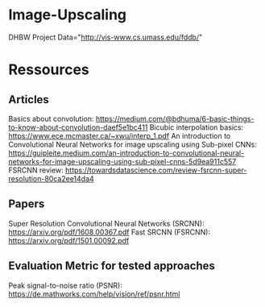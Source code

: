 # Image-Upscaling
DHBW Project
Data="http://vis-www.cs.umass.edu/fddb/"


# Ressources

## Articles
Basics about convolution: https://medium.com/@bdhuma/6-basic-things-to-know-about-convolution-daef5e1bc411
Bicubic interpolation basics: https://www.ece.mcmaster.ca/~xwu/interp_1.pdf
An introduction to Convolutional Neural Networks for image upscaling using Sub-pixel CNNs: https://guipleite.medium.com/an-introduction-to-convolutional-neural-networks-for-image-upscaling-using-sub-pixel-cnns-5d9ea911c557
FSRCNN review: https://towardsdatascience.com/review-fsrcnn-super-resolution-80ca2ee14da4
## Papers
Super Resolution Convolutional Neural Networks (SRCNN): https://arxiv.org/pdf/1608.00367.pdf
Fast SRCNN (FSRCNN): https://arxiv.org/pdf/1501.00092.pdf

## Evaluation Metric for tested approaches
Peak signal-to-noise ratio (PSNR): https://de.mathworks.com/help/vision/ref/psnr.html